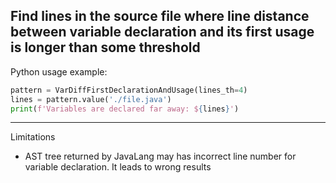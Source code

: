 Find lines in the source file where line distance between variable declaration
and its first usage is longer than some threshold
---



Python usage example:

```python
pattern = VarDiffFirstDeclarationAndUsage(lines_th=4)
lines = pattern.value('./file.java')
print(f'Variables are declared far away: ${lines}')
```

---
Limitations

 - AST tree returned by JavaLang may has incorrect line number for variable declaration. It leads to wrong results
